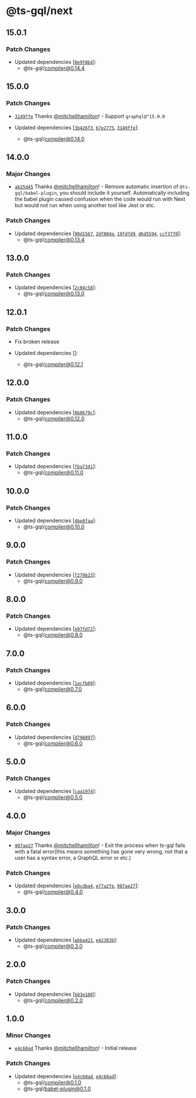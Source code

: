 # @ts-gql/next

## 15.0.1

### Patch Changes

- Updated dependencies [[`0e9f8b4`](https://github.com/Thinkmill/ts-gql/commit/0e9f8b4295b0cdfc4c8f679c79ca9264273d0b5b)]:
  - @ts-gql/compiler@0.14.4

## 15.0.0

### Patch Changes

- [`3149ffe`](https://github.com/Thinkmill/ts-gql/commit/3149ffe2ffb428273e80451d8a67873073e052c8) Thanks [@mitchellhamilton](https://github.com/mitchellhamilton)! - Support `graphql@^15.0.0`

- Updated dependencies [[`3b426f3`](https://github.com/Thinkmill/ts-gql/commit/3b426f3ca4124ffc63f25cb79dab639d5b7db7a1), [`b7e2775`](https://github.com/Thinkmill/ts-gql/commit/b7e2775618dc8ffbf320a02c01706a97933c7458), [`3149ffe`](https://github.com/Thinkmill/ts-gql/commit/3149ffe2ffb428273e80451d8a67873073e052c8)]:
  - @ts-gql/compiler@0.14.0

## 14.0.0

### Major Changes

- [`ab25d45`](https://github.com/Thinkmill/ts-gql/commit/ab25d45bd80dfe58f878a500c92e0bdb3eef5c86) Thanks [@mitchellhamilton](https://github.com/mitchellhamilton)! - Remove automatic insertion of `@ts-gql/babel-plugin`, you should include it yourself. Automatically including the babel plugin caused confusion when the code would run with Next but would not run when using another tool like Jest or etc.

### Patch Changes

- Updated dependencies [[`90d1567`](https://github.com/Thinkmill/ts-gql/commit/90d15672f4737d8a1c15429f680790c9abdccf58), [`2df884a`](https://github.com/Thinkmill/ts-gql/commit/2df884a168c5e4285956f70ff10bb70f80704484), [`19fd7d9`](https://github.com/Thinkmill/ts-gql/commit/19fd7d98c4bb0a290f1cfe831608a5c13f498b22), [`d6d5594`](https://github.com/Thinkmill/ts-gql/commit/d6d55946c9dfc118d87ba34b79d48d48a3144e4d), [`ccf3770`](https://github.com/Thinkmill/ts-gql/commit/ccf37705e7f58a31906c9b96dbd27ded2447d817)]:
  - @ts-gql/compiler@0.13.4

## 13.0.0

### Patch Changes

- Updated dependencies [[`2c04c58`](https://github.com/Thinkmill/ts-gql/commit/2c04c58c69c0f209ad6c5281e7093686984b6557)]:
  - @ts-gql/compiler@0.13.0

## 12.0.1

### Patch Changes

- Fix broken release

- Updated dependencies []:
  - @ts-gql/compiler@0.12.1

## 12.0.0

### Patch Changes

- Updated dependencies [[`0b8679c`](https://github.com/Thinkmill/ts-gql/commit/0b8679cd9d7e3a47c63071559f344fa22d7aaa64)]:
  - @ts-gql/compiler@0.12.0

## 11.0.0

### Patch Changes

- Updated dependencies [[`fba7341`](https://github.com/Thinkmill/ts-gql/commit/fba7341a1418e0a9d555172dc5c6e86899fa6ed3)]:
  - @ts-gql/compiler@0.11.0

## 10.0.0

### Patch Changes

- Updated dependencies [[`4be8faa`](https://github.com/Thinkmill/ts-gql/commit/4be8faafa0fba17efa491a0aec8ddbb472aa5572)]:
  - @ts-gql/compiler@0.10.0

## 9.0.0

### Patch Changes

- Updated dependencies [[`f279b23`](https://github.com/Thinkmill/ts-gql/commit/f279b234ca1a264ed675863bccc9eca52b9d12f4)]:
  - @ts-gql/compiler@0.9.0

## 8.0.0

### Patch Changes

- Updated dependencies [[`e97fd72`](https://github.com/Thinkmill/ts-gql/commit/e97fd72bc779c1804eddc34238aab57ffb63c9d7)]:
  - @ts-gql/compiler@0.8.0

## 7.0.0

### Patch Changes

- Updated dependencies [[`1acfb89`](https://github.com/Thinkmill/ts-gql/commit/1acfb89b8aca3db55a5a583eac57bd26654e54b1)]:
  - @ts-gql/compiler@0.7.0

## 6.0.0

### Patch Changes

- Updated dependencies [[`d798897`](https://github.com/Thinkmill/ts-gql/commit/d7988972e801c41bb96aaa4dec5763ebae73e30e)]:
  - @ts-gql/compiler@0.6.0

## 5.0.0

### Patch Changes

- Updated dependencies [[`caa1974`](https://github.com/Thinkmill/ts-gql/commit/caa19743de1aa1345795691b8d4eea58c052fc8f)]:
  - @ts-gql/compiler@0.5.0

## 4.0.0

### Major Changes

- [`987ae27`](https://github.com/Thinkmill/ts-gql/commit/987ae27ec21cfcd8d35d829385c1220431fc295b) Thanks [@mitchellhamilton](https://github.com/mitchellhamilton)! - Exit the process when ts-gql fails with a fatal error(this means something has gone very wrong, not that a user has a syntax error, a GraphQL error or etc.)

### Patch Changes

- Updated dependencies [[`e0cdba4`](https://github.com/Thinkmill/ts-gql/commit/e0cdba40c84c522845e860bec694d837bfaec684), [`ef7a2fe`](https://github.com/Thinkmill/ts-gql/commit/ef7a2fec4b05b7a9b2622ccf5e5e7d5f564311ea), [`987ae27`](https://github.com/Thinkmill/ts-gql/commit/987ae27ec21cfcd8d35d829385c1220431fc295b)]:
  - @ts-gql/compiler@0.4.0

## 3.0.0

### Patch Changes

- Updated dependencies [[`abba421`](https://github.com/Thinkmill/ts-gql/commit/abba4214b10bc878de9c7c9e350e5ef04f3ef11f), [`e42383b`](https://github.com/Thinkmill/ts-gql/commit/e42383b5970a554462384f9851aabc173f7fcf52)]:
  - @ts-gql/compiler@0.3.0

## 2.0.0

### Patch Changes

- Updated dependencies [[`b83e180`](https://github.com/Thinkmill/ts-gql/commit/b83e180ea94cd7fb1d66d5c7835f333a5fcf56f5)]:
  - @ts-gql/compiler@0.2.0

## 1.0.0

### Minor Changes

- [`e4c60ad`](https://github.com/Thinkmill/ts-gql/commit/e4c60adcc45abba018c4b9d4d0379e7d529a9af1) Thanks [@mitchellhamilton](https://github.com/mitchellhamilton)! - Initial release

### Patch Changes

- Updated dependencies [[`e4c60ad`](https://github.com/Thinkmill/ts-gql/commit/e4c60adcc45abba018c4b9d4d0379e7d529a9af1), [`e4c60ad`](https://github.com/Thinkmill/ts-gql/commit/e4c60adcc45abba018c4b9d4d0379e7d529a9af1)]:
  - @ts-gql/compiler@0.1.0
  - @ts-gql/babel-plugin@0.1.0
